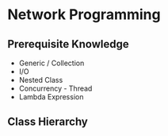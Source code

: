 # Network Programming

## Prerequisite Knowledge

* Generic / Collection
* I/O
* Nested Class
* Concurrency - Thread
* Lambda Expression

## Class Hierarchy

